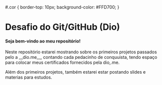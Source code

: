 #.cor {
  border-top: 10px;
  background-color: #FFD700;
  }


# Desafio do Git/GitHub (Dio)
#### <p> Seja bem-vindo ao meu repositório!<p>
<p>Neste repositório estarei mostrando sobre os primeiros projetos passados pelo a __dio.me__, contando cada pedacinho de conquuista, tendo espaço  para colocar meus certificados fornecidos pela dio,.me. </p><p> Além dos primeiros projetos, também estarei estar postando slides e materias para estudos.</p>
